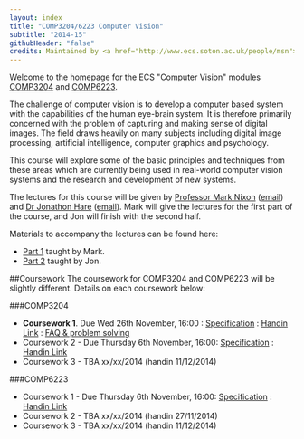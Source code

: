 ```yaml
---
layout: index
title: "COMP3204/6223 Computer Vision"
subtitle: "2014-15"
githubHeader: "false"
credits: Maintained by <a href="http://www.ecs.soton.ac.uk/people/msn">Professor Mark Nixon</a> and <a href="http://www.ecs.soton.ac.uk/people/jsh2">Dr Jonathon Hare</a>.
---
```


Welcome to the homepage for the ECS "Computer Vision" modules [COMP3204](https://secure.ecs.soton.ac.uk/module/COMP3204) and [COMP6223](https://secure.ecs.soton.ac.uk/module/COMP6223).

The challenge of computer vision is to develop a computer based system with the capabilities of the human eye-brain system. It is therefore primarily concerned with the problem of capturing and making sense of digital images. The field draws heavily on many subjects including digital image processing, artificial intelligence, computer graphics and psychology.

This course will explore some of the basic principles and techniques from these areas which are currently being used in real-world computer vision systems and the research and development of new systems.

The lectures for this course will be given by [Professor Mark Nixon](http://www.ecs.soton.ac.uk/people/msn) ([email](mailto:msn@ecs.soton.ac.uk)) and <a href="http://www.ecs.soton.ac.uk/people/jsh2">Dr Jonathon Hare</a> ([email](mailto:jsh2@ecs.soton.ac.uk)). Mark will give the lectures for the first part of the course, and Jon will finish with the second half.

Materials to accompany the lectures can be found here:

* [Part 1](part1.html) taught by Mark.
* [Part 2](part2.html) taught by Jon.

##Coursework
The coursework for COMP3204 and COMP6223 will be slightly different. Details on each coursework below:

###COMP3204

* **Coursework 1**. Due Wed 26th November, 16:00 : [Specification](cw/coursework1.html) : [Handin Link](https://handin.ecs.soton.ac.uk/handin/1415/COMP3204/1/) : [FAQ & problem solving](cw/coursework1-faq.html)
* Coursework 2 - Due Thursday 6th November, 16:00: [Specification](cw/coursework2.html) : [Handin Link](https://handin.ecs.soton.ac.uk/handin/1415/COMP3204/2/)
* Coursework 3 - TBA xx/xx/2014 (handin 11/12/2014)

###COMP6223

* Coursework 1 - Due Thursday 6th November, 16:00: [Specification](cw/c6223_coursework1.html) : [Handin Link](https://handin.ecs.soton.ac.uk/handin/1415/COMP6223/3/)
* Coursework 2 - TBA xx/xx/2014 (handin 27/11/2014)
* Coursework 3 - TBA xx/xx/2014 (handin 11/12/2014)
